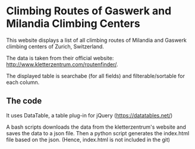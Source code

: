 # Climbing Routes of Gaswerk and Milandia Climbing Centers

This website displays a list of all climbing routes of Milandia and Gaswerk climbing centers of Zurich, Switzerland. 

The data is taken from their official website: http://www.kletterzentrum.com/routenfinder/.

The displayed table is searchabe (for all fields) and filterable/sortable for each column.

## The code

It uses DataTable, a table plug-in for jQuery (https://datatables.net/)

A bash scripts downloads the data from the kletterzentrum's website and saves the data to a json file. Then a python script generates the index.html file based on the json. (Hence, index.html is not included in the git)


